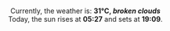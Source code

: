<p  align="center"><br/>Currently, the weather is: <b> 31°C, <i>broken clouds</i></b></br>Today, the sun rises at <b>05:27</b> and sets at <b>19:09</b>.</p>